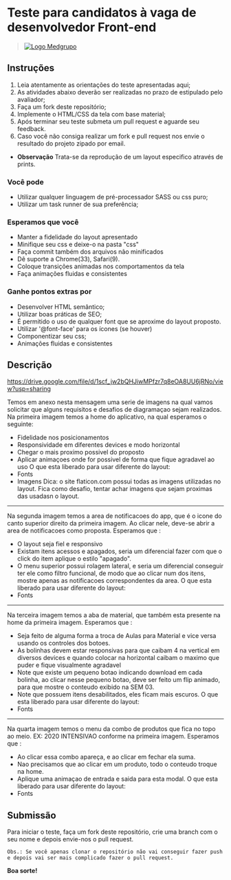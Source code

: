 # Teste para candidatos à vaga de desenvolvedor Front-end

> [![Logo Medgrupo](https://d1y36np0qkbzyh.cloudfront.net/logo-medgrupo-2.jpg)](http://www.medgrupo.com.br)

## Instruções

1. Leia atentamente as orientações do teste apresentadas aqui;
2. As atividades abaixo deverão ser realizadas no prazo de estipulado pelo avaliador;
3. Faça um fork deste repositório;
4. Implemente o HTML/CSS da tela com base material;
5. Após terminar seu teste submeta um pull request e aguarde seu feedback.
6. Caso você não consiga realizar um fork e pull request nos envie o resultado do projeto zipado por email.

- **Observação** Trata-se da reprodução de um layout especifico através de prints.

### Você pode

- Utilizar qualquer linguagem de pré-processador SASS ou css puro;
- Utilizar um task runner de sua preferência;

### Esperamos que você

- Manter a fidelidade do layout apresentado
- Minifique seu css e deixe-o na pasta "css"
- Faça commit também dos arquivos não minificados
- Dê suporte a Chrome(33), Safari(9).
- Coloque transições animadas nos comportamentos da tela
- Faça animações fluidas e consistentes

### Ganhe pontos extras por

- Desenvolver HTML semântico;
- Utilizar boas práticas de SEO;
- É permitido o uso de qualquer font que se aproxime do layout proposto.
- Utilizar '@font-face' para os ícones (se houver)
- Componentizar seu css;
- Animações fluidas e consistentes

## Descrição

https://drive.google.com/file/d/1scf_jw2bQHJiwMPfzr7q8eOA8UU6jRNo/view?usp=sharing

Temos em anexo nesta mensagem uma serie de imagens na qual vamos solicitar que alguns requisitos e desafios
de diagramaçao sejam realizados.
Na primeira imagem temos a home do aplicativo, na qual esperamos o seguinte:
- Fidelidade nos posicionamentos
- Responsividade em diferentes devices e modo horizontal
- Chegar o mais proximo possivel do proposto
- Aplicar animaçoes onde for possivel de forma que fique agradavel ao uso
O que esta liberado para usar diferente do layout:
- Fonts
- Imagens
Dica: o site flaticon.com possui todas as imagens utilizadas no layout.
Fica como desafio, tentar achar imagens que sejam proximas das usadasn o layout.
_____________________________
Na segunda imagem temos a area de notificacoes do app, que é o icone do canto superior direito da primeira imagem.
Ao clicar nele, deve-se abrir a area de notificacoes como proposta.
Esperamos que :
- O layout seja fiel e responsivo
- Existam itens acessos e apagados, seria um diferencial fazer com que o click do item aplique o estilo "apagado".
- O menu superior possui rolagem lateral, e seria um diferencial conseguir ter ele como filtro funcional, de modo que ao clicar num dos itens, mostre apenas as notificacoes correspondentes da area.
O que esta liberado para usar diferente do layout:
- Fonts
_____________________________
Na terceira imagem temos a aba de material, que também esta presente na home da primeira imagem.
Esperamos que :
- Seja feito de alguma forma a troca de Aulas para Material e vice versa usando os controles dos botoes.
- As bolinhas devem estar responsivas para que caibam 4 na vertical em diversos devices e quando colocar na horizontal caibam o maximo que puder e fique visualmente agradavel
- Note que existe um pequeno botao indicando download em cada bolinha, ao clicar nesse pequeno botao, deve ser feito um flip animado, para que mostre o conteudo exibido na SEM 03.
- Note que possuem itens desabilitados, eles ficam mais escuros.
O que esta liberado para usar diferente do layout:
- Fonts
_____________________________
Na quarta imagem temos o menu da combo de produtos que fica no topo ao meio. EX: 2020 INTENSIVAO conforme na primeira imagem.
Esperamos que :
- Ao clicar essa combo apareça, e ao clicar em fechar ela suma.
- Nao precisamos que ao clicar em um produto, todo o conteudo troque na home.
- Aplique uma animaçao de entrada e saida para esta modal.
O que esta liberado para usar diferente do layout:
- Fonts

## Submissão

Para iniciar o teste, faça um fork deste repositório, crie uma branch com o seu nome e depois envie-nos o pull request.

`Obs.: Se você apenas clonar o repositório não vai conseguir fazer push e depois vai ser mais complicado fazer o pull request.`

**Boa sorte!**
